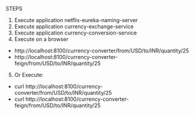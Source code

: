 STEPS

1. Execute application netflix-eureka-naming-server
2. Execute application currency-exchange-service
3. Execute application currency-conversion-service
4. Execute on a browser
* http://localhost:8100/currency-converter/from/USD/to/INR/quantity/25
* http://localhost:8100/currency-converter-feign/from/USD/to/INR/quantity/25
5. Or Execute:
* curl  http://localhost:8100/currency-converter/from/USD/to/INR/quantity/25
* curl  http://localhost:8100/currency-converter-feign/from/USD/to/INR/quantity/25